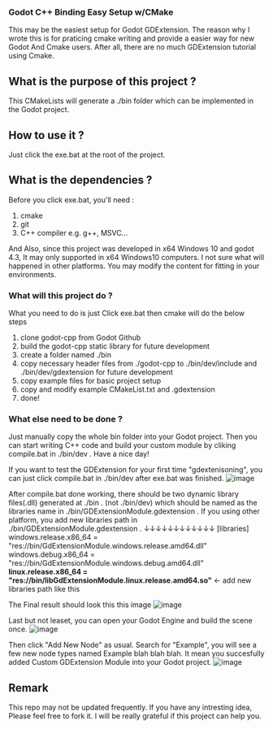 ### Godot C++ Binding Easy Setup w/CMake

This may be the easiest setup for Godot GDExtension.
The reason why I wrote this is for praticing cmake writing and provide a easier way 
for new Godot And Cmake users.
After all, there are no much GDExtension tutorial using Cmake.

## What is the purpose of this project ?

This CMakeLists will generate a ./bin folder which can be implemented in the Godot project.

## How to use it ?

Just click the exe.bat at the root of the project.

## What is the dependencies ?

Before you click exe.bat, you'll need :
  1. cmake
  2. git
  3. C++ compiler e.g. g++, MSVC...

And Also, since this project was developed in x64 Windows 10 and godot 4.3,
It may only supported in x64 Windows10 computers.
I not sure what will happened in other platforms.
You may modify the content for fitting in your environments.

### What will this project do ?

What you need to do is just Click exe.bat then cmake will do the below steps
1. clone godot-cpp from Godot Github
2. build the godot-cpp static library for future development
3. create a folder named ./bin
4. copy necessary header files from ./godot-cpp to ./bin/dev/include and ./bin/dev/gdextension for future development
5. copy example files for basic project setup
6. copy and modify example CMakeList.txt and .gdextension
7. done!

### What else need to be done ?

Just manually copy the whole bin folder into your Godot project.
Then you can start writing C++ code and build your custom module by cliking compile.bat in ./bin/dev .
Have a nice day!


If you want to test the GDExtension for your first time "gdextenisoning",
you can just click compile.bat in ./bin/dev after exe.bat was finished.
![image](https://github.com/user-attachments/assets/a08956c9-2d08-43db-803d-140ef0fb1031)

After compile.bat done working, there should be two dynamic library files(.dll) generated at ./bin . (not ./bin/dev)
which should be named as the libraries name in ./bin/GDExtensionModule.gdextension .
If you using other platform, you add new libraries path in ./bin/GDExtensionModule.gdextension .
                                 ↓↓↓↓↓↓↓↓↓↓↓↓
[libraries]
windows.release.x86_64 = "res://bin/GdExtensionModule.windows.release.amd64.dll"
windows.debug.x86_64 = "res://bin/GdExtensionModule.windows.debug.amd64.dll"
**linux.release.x86_64 = "res://bin/libGdExtensionModule.linux.release.amd64.so"** <- add new libraries path like this

The Final result should look this this image
![image](https://github.com/user-attachments/assets/6543f55e-eeee-4e2c-93a0-e2378a617862)

Last but not leaset, you can open your Godot Engine and build the scene once.
![image](https://github.com/user-attachments/assets/158156f7-bc2d-49e1-94dc-e22c710f4b28)

Then click "Add New Node" as usual. Search for "Example", 
you will see a few new node types named Example blah blah blah.
It mean you succesfully added Custom GDExtension Module into your Godot project.
![image](https://github.com/user-attachments/assets/e28f01b8-23e9-409e-8151-dc4ea38add3f)


## Remark

This repo may not be updated frequently.
If you have any intresting idea, Please feel free to fork it.
I will be really grateful if this project can help you. 
